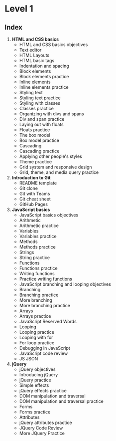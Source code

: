 # Level 1

## Index

1. **HTML and CSS basics**
   * HTML and CSS basics objectives
   * Text editor
   * HTML Layouts
   * HTML basic tags
   * Indentation and spacing
   * Block elements
   * Block elements practice
   * Inline elements
   * Inline elements practice
   * Styling text
   * Styling text practice
   * Styling with classes
   * Classes practice
   * Organizing with divs and spans
   * Div and span practice
   * Laying out with floats
   * Floats practice
   * The box model
   * Box model practice
   * Cascading
   * Cascading practice
   * Applying other people's styles
   * Theme practice
   * Grid system and responsive design
   * Grid, theme, and media query practice
2. **Introduction to Git**
   * README template
   * Git clone
   * Git with Teams
   * Git cheat sheet
   * GitHub Pages
3. **JavaScript basics**
   * JavaScript basics objectives
   * Arithmetic
   * Arithmetic practice
   * Variables
   * Variables practice
   * Methods
   * Methods practice
   * Strings
   * String practice
   * Functions
   * Functions practice
   * Writing functions
   * Practice writing functions
   * JavaScript branching and looping objectives
   * Branching
   * Branching practice
   * More branching
   * More branching practice
   * Arrays
   * Arrays practice
   * JavaScript Reserved Words
   * Looping
   * Looping practice
   * Looping with for
   * For loop practice
   * Debugging in JavaScript
   * JavaScript code review
   * JS JSON 
4. **jQuery**
   * jQuery objectives
   * Introducing jQuery
   * jQuery practice
   * Simple effects
   * jQuery effects practice
   * DOM manipulation and traversal
   * DOM manipulation and traversal practice
   * Forms
   * Forms practice
   * Attributes
   * jQuery attributes practice
   * JQuery Code Review
   * More JQuery Practice

